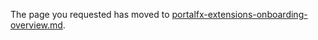 
The page you requested has moved to [portalfx-extensions-onboarding-overview.md](portalfx-extensions-onboarding-overview.md). 

